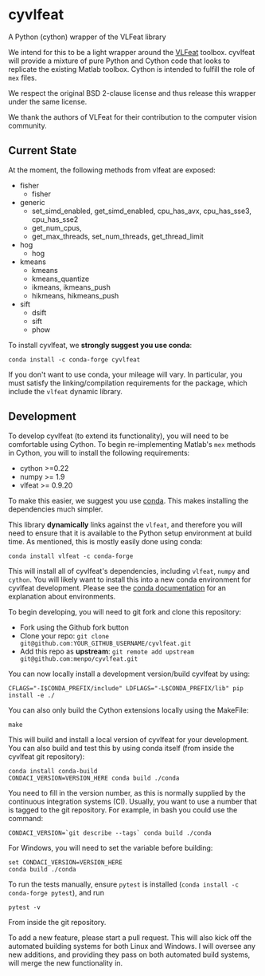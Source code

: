 cyvlfeat
========
A Python (cython) wrapper of the VLFeat library

We intend for this to be a light wrapper around the [VLFeat](http://www.vlfeat.org/) toolbox. cyvlfeat will provide a mixture of pure Python and Cython code that looks to replicate the existing Matlab toolbox. Cython is intended to fulfill the role of ``mex`` files.

We respect the original BSD 2-clause license and thus release this wrapper under the same license.

We thank the authors of VLFeat for their contribution to the computer vision community.

Current State
-------------
At the moment, the following methods from vlfeat are exposed:


  - fisher
    - fisher
  - generic
    - set_simd_enabled, get_simd_enabled, cpu_has_avx, cpu_has_sse3, cpu_has_sse2
    - get_num_cpus,
    - get_max_threads, set_num_threads, get_thread_limit
  - hog
    - hog
  - kmeans
    - kmeans
    - kmeans_quantize
    - ikmeans, ikmeans_push
    - hikmeans, hikmeans_push
  - sift
    - dsift
    - sift
    - phow

To install cyvlfeat, we **strongly suggest you use conda**:

    conda install -c conda-forge cyvlfeat
  
If you don't want to use conda, your mileage will vary. In particular, you must satisfy the linking/compilation requirements for the package, which include the ``vlfeat`` dynamic library.

Development
-----------
To develop cyvlfeat (to extend its functionality), you will need to be comfortable using Cython. To begin re-implementing Matlab's ``mex`` methods in Cython, you will to install the following requirements:

  - cython >=0.22
  - numpy >= 1.9
  - vlfeat >= 0.9.20

To make this easier, we suggest you use [conda](http://conda.pydata.org/miniconda.html). This makes installing the dependencies much simpler.

This library **dynamically** links against the ``vlfeat``, and therefore you will need to ensure that it is available to the Python setup environment at build time. As mentioned, this is mostly easily done using conda:

    conda install vlfeat -c conda-forge

This will install all of cyvlfeat's dependencies, including ``vlfeat``, ``numpy`` and ``cython``. You will likely want to install this into a new conda environment for cyvlfeat development. Please see the [conda documentation](http://conda.pydata.org/docs/faq.html#managing-environments) for an explanation about environments. 

To begin developing, you will need to git fork and clone this repository:

  - Fork using the Github fork button
  - Clone your repo:  ``git clone git@github.com:YOUR_GITHUB_USERNAME/cyvlfeat.git``
  - Add this repo as **upstream**:  ``git remote add upstream git@github.com:menpo/cyvlfeat.git``

You can now locally install a development version/build cyvlfeat by using:

    CFLAGS="-I$CONDA_PREFIX/include" LDFLAGS="-L$CONDA_PREFIX/lib" pip install -e ./

You can also only build the Cython extensions locally using the MakeFile:

    make

This will build and install a local version of cyvlfeat for your development. You can also build and test this by using conda itself (from inside the cyvlfeat git repository):

    conda install conda-build
    CONDACI_VERSION=VERSION_HERE conda build ./conda

You need to fill in the version number, as this is normally supplied by the continuous integration systems (CI). Usually, you want to use a number that is tagged to the git repository. For example, in bash you could use the command:

    CONDACI_VERSION=`git describe --tags` conda build ./conda

For Windows, you will need to set the variable before building:

    set CONDACI_VERSION=VERSION_HERE
    conda build ./conda

To run the tests manually, ensure ``pytest`` is installed (``conda install -c conda-forge pytest``), and run

    pytest -v

From inside the git repository.

To add a new feature, please start a pull request. This will also kick off the automated building systems for both Linux and Windows. I will oversee any new additions, and providing they pass on both automated build systems, will merge the new functionality in.


